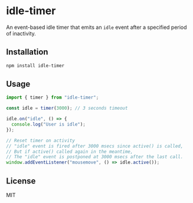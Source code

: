 # idle-timer

An event-based idle timer that emits an `idle` event after a specified period of inactivity.

## Installation

```bash
npm install idle-timer
```

## Usage

```js
import { timer } from "idle-timer";

const idle = timer(3000); // 3 seconds timeout

idle.on("idle", () => {
  console.log("User is idle");
});

// Reset timer on activity
// "idle" event is fired after 3000 msecs since active() is called,
// But if active() called again in the meantime,
// The "idle" event is postponed at 3000 msecs after the last call.
window.addEventListener("mousemove", () => idle.active());
```

## License

MIT